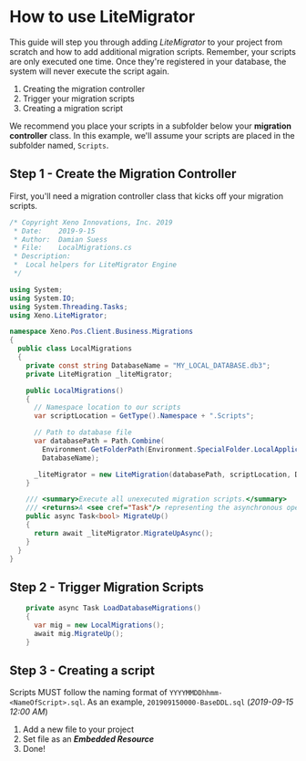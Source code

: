 # How to use LiteMigrator
This guide will step you through adding _LiteMigrator_ to your project from scratch and how to add additional migration scripts. Remember, your scripts are only executed one time. Once they're registered in your database, the system will never execute the script again.

1. Creating the migration controller
2. Trigger your migration scripts
3. Creating a migration script

We recommend you place your scripts in a subfolder below your **migration controller** class. In this example, we'll assume your scripts are placed in the subfolder named, ``Scripts``.

## Step 1 - Create the Migration Controller
First, you'll need a migration controller class that kicks off your migration scripts.

```cs
/* Copyright Xeno Innovations, Inc. 2019
 * Date:    2019-9-15
 * Author:  Damian Suess
 * File:    LocalMigrations.cs
 * Description:
 *  Local helpers for LiteMigrator Engine
 */

using System;
using System.IO;
using System.Threading.Tasks;
using Xeno.LiteMigrator;

namespace Xeno.Pos.Client.Business.Migrations
{
  public class LocalMigrations
  {
    private const string DatabaseName = "MY_LOCAL_DATABASE.db3";
    private LiteMigration _liteMigrator;

    public LocalMigrations()
    {
      // Namespace location to our scripts
      var scriptLocation = GetType().Namespace + ".Scripts";

      // Path to database file
      var databasePath = Path.Combine(
        Environment.GetFolderPath(Environment.SpecialFolder.LocalApplicationData),
        DatabaseName);

      _liteMigrator = new LiteMigration(databasePath, scriptLocation, DatabaseType.SQLite);
    }

    /// <summary>Execute all unexecuted migration scripts.</summary>
    /// <returns>A <see cref="Task"/> representing the asynchronous operation.</returns>
    public async Task<bool> MigrateUp()
    {
      return await _liteMigrator.MigrateUpAsync();
    }
  }
}
```

## Step 2 - Trigger Migration Scripts

```cs
    private async Task LoadDatabaseMigrations()
    {
      var mig = new LocalMigrations();
      await mig.MigrateUp();
    }
```

## Step 3 - Creating a script
Scripts MUST follow the naming format of ``YYYYMMDDhhmm-<NameOfScript>.sql``. As an example, ``201909150000-BaseDDL.sql`` (_2019-09-15 12:00 AM_)

1. Add a new file to your project
2. Set file as an _**Embedded Resource**_
3. Done!

